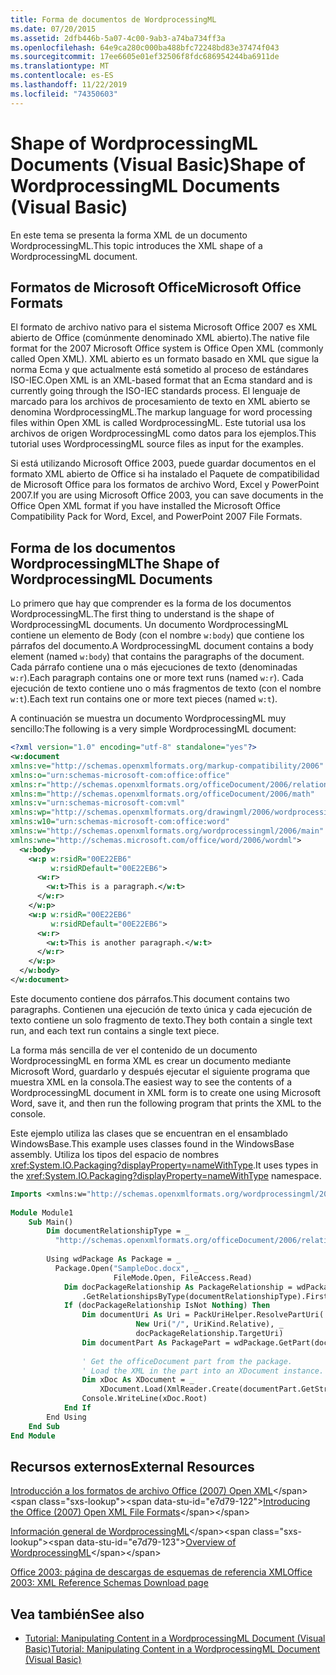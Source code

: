 ```yaml
---
title: Forma de documentos de WordprocessingML
ms.date: 07/20/2015
ms.assetid: 2dfb446b-5a07-4c00-9ab3-a74ba734ff3a
ms.openlocfilehash: 64e9ca280c000ba488bfc72248bd83e37474f043
ms.sourcegitcommit: 17ee6605e01ef32506f8fdc686954244ba6911de
ms.translationtype: MT
ms.contentlocale: es-ES
ms.lasthandoff: 11/22/2019
ms.locfileid: "74350603"
---
```

# <a name="shape-of-wordprocessingml-documents-visual-basic"></a><span data-ttu-id="e7d79-102">Shape of WordprocessingML Documents (Visual Basic)</span><span class="sxs-lookup"><span data-stu-id="e7d79-102">Shape of WordprocessingML Documents (Visual Basic)</span></span>
<span data-ttu-id="e7d79-103">En este tema se presenta la forma XML de un documento WordprocessingML.</span><span class="sxs-lookup"><span data-stu-id="e7d79-103">This topic introduces the XML shape of a WordprocessingML document.</span></span>  
  
## <a name="microsoft-office-formats"></a><span data-ttu-id="e7d79-104">Formatos de Microsoft Office</span><span class="sxs-lookup"><span data-stu-id="e7d79-104">Microsoft Office Formats</span></span>  
 <span data-ttu-id="e7d79-105">El formato de archivo nativo para el sistema Microsoft Office 2007 es XML abierto de Office (comúnmente denominado XML abierto).</span><span class="sxs-lookup"><span data-stu-id="e7d79-105">The native file format for the 2007 Microsoft Office system is Office Open XML (commonly called Open XML).</span></span> <span data-ttu-id="e7d79-106">XML abierto es un formato basado en XML que sigue la norma Ecma y que actualmente está sometido al proceso de estándares ISO-IEC.</span><span class="sxs-lookup"><span data-stu-id="e7d79-106">Open XML is an XML-based format that an Ecma standard and is currently going through the ISO-IEC standards process.</span></span> <span data-ttu-id="e7d79-107">El lenguaje de marcado para los archivos de procesamiento de texto en XML abierto se denomina WordprocessingML.</span><span class="sxs-lookup"><span data-stu-id="e7d79-107">The markup language for word processing files within Open XML is called WordprocessingML.</span></span> <span data-ttu-id="e7d79-108">Este tutorial usa los archivos de origen WordprocessingML como datos para los ejemplos.</span><span class="sxs-lookup"><span data-stu-id="e7d79-108">This tutorial uses WordprocessingML source files as input for the examples.</span></span>  
  
 <span data-ttu-id="e7d79-109">Si está utilizando Microsoft Office 2003, puede guardar documentos en el formato XML abierto de Office si ha instalado el Paquete de compatibilidad de Microsoft Office para los formatos de archivo Word, Excel y PowerPoint 2007.</span><span class="sxs-lookup"><span data-stu-id="e7d79-109">If you are using Microsoft Office 2003, you can save documents in the Office Open XML format if you have installed the Microsoft Office Compatibility Pack for Word, Excel, and PowerPoint 2007 File Formats.</span></span>  
  
## <a name="the-shape-of-wordprocessingml-documents"></a><span data-ttu-id="e7d79-110">Forma de los documentos WordprocessingML</span><span class="sxs-lookup"><span data-stu-id="e7d79-110">The Shape of WordprocessingML Documents</span></span>  
 <span data-ttu-id="e7d79-111">Lo primero que hay que comprender es la forma de los documentos WordprocessingML.</span><span class="sxs-lookup"><span data-stu-id="e7d79-111">The first thing to understand is the shape of WordprocessingML documents.</span></span> <span data-ttu-id="e7d79-112">Un documento WordprocessingML contiene un elemento de Body (con el nombre `w:body`) que contiene los párrafos del documento.</span><span class="sxs-lookup"><span data-stu-id="e7d79-112">A WordprocessingML document contains a body element (named `w:body`) that contains the paragraphs of the document.</span></span> <span data-ttu-id="e7d79-113">Cada párrafo contiene una o más ejecuciones de texto (denominadas `w:r`).</span><span class="sxs-lookup"><span data-stu-id="e7d79-113">Each paragraph contains one or more text runs (named `w:r`).</span></span> <span data-ttu-id="e7d79-114">Cada ejecución de texto contiene uno o más fragmentos de texto (con el nombre `w:t`).</span><span class="sxs-lookup"><span data-stu-id="e7d79-114">Each text run contains one or more text pieces (named `w:t`).</span></span>  
  
 <span data-ttu-id="e7d79-115">A continuación se muestra un documento WordprocessingML muy sencillo:</span><span class="sxs-lookup"><span data-stu-id="e7d79-115">The following is a very simple WordprocessingML document:</span></span>  
  
```xml  
<?xml version="1.0" encoding="utf-8" standalone="yes"?>  
<w:document  
xmlns:ve="http://schemas.openxmlformats.org/markup-compatibility/2006"  
xmlns:o="urn:schemas-microsoft-com:office:office"  
xmlns:r="http://schemas.openxmlformats.org/officeDocument/2006/relationships"  
xmlns:m="http://schemas.openxmlformats.org/officeDocument/2006/math"  
xmlns:v="urn:schemas-microsoft-com:vml"  
xmlns:wp="http://schemas.openxmlformats.org/drawingml/2006/wordprocessingDrawing"  
xmlns:w10="urn:schemas-microsoft-com:office:word"  
xmlns:w="http://schemas.openxmlformats.org/wordprocessingml/2006/main"  
xmlns:wne="http://schemas.microsoft.com/office/word/2006/wordml">  
  <w:body>  
    <w:p w:rsidR="00E22EB6"  
         w:rsidRDefault="00E22EB6">  
      <w:r>  
        <w:t>This is a paragraph.</w:t>  
      </w:r>  
    </w:p>  
    <w:p w:rsidR="00E22EB6"  
         w:rsidRDefault="00E22EB6">  
      <w:r>  
        <w:t>This is another paragraph.</w:t>  
      </w:r>  
    </w:p>  
  </w:body>  
</w:document>  
```  
  
 <span data-ttu-id="e7d79-116">Este documento contiene dos párrafos.</span><span class="sxs-lookup"><span data-stu-id="e7d79-116">This document contains two paragraphs.</span></span> <span data-ttu-id="e7d79-117">Contienen una ejecución de texto única y cada ejecución de texto contiene un solo fragmento de texto.</span><span class="sxs-lookup"><span data-stu-id="e7d79-117">They both contain a single text run, and each text run contains a single text piece.</span></span>  
  
 <span data-ttu-id="e7d79-118">La forma más sencilla de ver el contenido de un documento WordprocessingML en forma XML es crear un documento mediante Microsoft Word, guardarlo y después ejecutar el siguiente programa que muestra XML en la consola.</span><span class="sxs-lookup"><span data-stu-id="e7d79-118">The easiest way to see the contents of a WordprocessingML document in XML form is to create one using Microsoft Word, save it, and then run the following program that prints the XML to the console.</span></span>  
  
 <span data-ttu-id="e7d79-119">Este ejemplo utiliza las clases que se encuentran en el ensamblado WindowsBase.</span><span class="sxs-lookup"><span data-stu-id="e7d79-119">This example uses classes found in the WindowsBase assembly.</span></span> <span data-ttu-id="e7d79-120">Utiliza los tipos del espacio de nombres <xref:System.IO.Packaging?displayProperty=nameWithType>.</span><span class="sxs-lookup"><span data-stu-id="e7d79-120">It uses types in the <xref:System.IO.Packaging?displayProperty=nameWithType> namespace.</span></span>  
  
```vb  
Imports <xmlns:w="http://schemas.openxmlformats.org/wordprocessingml/2006/main">  
  
Module Module1  
    Sub Main()  
        Dim documentRelationshipType = _  
          "http://schemas.openxmlformats.org/officeDocument/2006/relationships/officeDocument"  
  
        Using wdPackage As Package = _  
          Package.Open("SampleDoc.docx", _  
                       FileMode.Open, FileAccess.Read)  
            Dim docPackageRelationship As PackageRelationship = wdPackage _  
                .GetRelationshipsByType(documentRelationshipType).FirstOrDefault()  
            If (docPackageRelationship IsNot Nothing) Then  
                Dim documentUri As Uri = PackUriHelper.ResolvePartUri( _  
                            New Uri("/", UriKind.Relative), _  
                            docPackageRelationship.TargetUri)  
                Dim documentPart As PackagePart = wdPackage.GetPart(documentUri)  
  
                ' Get the officeDocument part from the package.  
                ' Load the XML in the part into an XDocument instance.  
                Dim xDoc As XDocument = _  
                    XDocument.Load(XmlReader.Create(documentPart.GetStream()))  
                Console.WriteLine(xDoc.Root)  
            End If  
        End Using  
    End Sub  
End Module  
```  
  
## <a name="external-resources"></a><span data-ttu-id="e7d79-121">Recursos externos</span><span class="sxs-lookup"><span data-stu-id="e7d79-121">External Resources</span></span>  
 <span data-ttu-id="e7d79-122">[Introducción a los formatos de archivo Office (2007) Open XML](https://docs.microsoft.com/previous-versions/office/developer/office-2007/aa338205(v=office.12))</span><span class="sxs-lookup"><span data-stu-id="e7d79-122">[Introducing the Office (2007) Open XML File Formats](https://docs.microsoft.com/previous-versions/office/developer/office-2007/aa338205(v=office.12))</span></span>  
  
 <span data-ttu-id="e7d79-123">[Información general de WordprocessingML](https://docs.microsoft.com/previous-versions/office/developer/office-2003/aa212812(v=office.11))</span><span class="sxs-lookup"><span data-stu-id="e7d79-123">[Overview of WordprocessingML](https://docs.microsoft.com/previous-versions/office/developer/office-2003/aa212812(v=office.11))</span></span>  
  
 [<span data-ttu-id="e7d79-124">Office 2003: página de descargas de esquemas de referencia XML</span><span class="sxs-lookup"><span data-stu-id="e7d79-124">Office 2003: XML Reference Schemas Download page</span></span>](https://go.microsoft.com/fwlink/?LinkId=98095)  
  
## <a name="see-also"></a><span data-ttu-id="e7d79-125">Vea también</span><span class="sxs-lookup"><span data-stu-id="e7d79-125">See also</span></span>

- [<span data-ttu-id="e7d79-126">Tutorial: Manipulating Content in a WordprocessingML Document (Visual Basic)</span><span class="sxs-lookup"><span data-stu-id="e7d79-126">Tutorial: Manipulating Content in a WordprocessingML Document (Visual Basic)</span></span>](../../../../visual-basic/programming-guide/concepts/linq/tutorial-manipulating-content-in-a-wordprocessingml-document.md)
